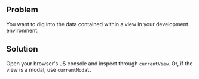 ## Problem

You want to dig into the data contained within a view in your development environment.

## Solution

Open your browser's JS console and inspect through `currentView`. Or, if the view is a modal, use `currentModal`.